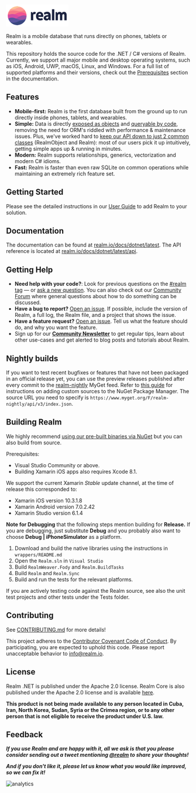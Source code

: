 ![Realm](https://github.com/realm/realm-dotnet/raw/master/logo.png)

Realm is a mobile database that runs directly on phones, tablets or wearables.

This repository holds the source code for the .NET / C# versions of Realm. Currently, we support all major mobile and desktop operating systems, such as iOS, Android, UWP, macOS, Linux, and Windows. For a full list of supported platforms and their versions, check out the [Prerequisites](https://realm.io/docs/dotnet/latest/#prerequisites) section in the documentation.

## Features

* **Mobile-first:** Realm is the first database built from the ground up to run directly inside phones, tablets, and wearables.
* **Simple:** Data is directly [exposed as objects](https://realm.io/docs/dotnet/latest/#models) and [queryable by code](https://realm.io/docs/dotnet/latest/#queries), removing the need for ORM's riddled with performance & maintenance issues. Plus, we've worked hard to [keep our API down to just 2 common classes](https://realm.io/docs/dotnet/latest/api/) (RealmObject and Realm): most of our users pick it up intuitively, getting simple apps up & running in minutes.
* **Modern:** Realm supports relationships, generics, vectorization and modern C# idioms.
* **Fast:** Realm is faster than even raw SQLite on common operations while maintaining an extremely rich feature set.

## Getting Started

Please see the detailed instructions in our [User Guide](https://realm.io/docs/dotnet/latest/#installation) to add Realm to your solution.

## Documentation

The documentation can be found at [realm.io/docs/dotnet/latest](https://realm.io/docs/dotnet/latest).
The API reference is located at [realm.io/docs/dotnet/latest/api](https://realm.io/docs/dotnet/latest/api).

## Getting Help

- **Need help with your code?**: Look for previous questions on the  [#realm tag](https://stackoverflow.com/questions/tagged/realm?sort=newest) — or [ask a new question](https://stackoverflow.com/questions/ask?tags=realm). You can also check out our [Community Forum](https://developer.mongodb.com/community/forums/tags/c/realm/9/realm-sdk) where general questions about how to do something can be discussed.
- **Have a bug to report?** [Open an issue](https://github.com/realm/realm-dotnet/issues/new). If possible, include the version of Realm, a full log, the Realm file, and a project that shows the issue.
- **Have a feature request?** [Open an issue](https://github.com/realm/realm-dotnet/issues/new). Tell us what the feature should do, and why you want the feature.
- Sign up for our [**Community Newsletter**](https://realm.io/realm-news-subscribe) to get regular tips, learn about other use-cases and get alerted to blog posts and tutorials about Realm.

## Nightly builds

If you want to test recent bugfixes or features that have not been packaged in an official release yet, you can use the preview releases published after every
commit to the [realm-nightly](https://www.myget.org/feed/Packages/realm-nightly) MyGet feed. Refer to [this guide](https://www.visualstudio.com/en-us/docs/package/nuget/consume)
for instructions on adding custom sources to the NuGet Package Manager. The source URL you need to specify is `https://www.myget.org/F/realm-nightly/api/v3/index.json`.

## Building Realm

We highly recommend [using our pre-built binaries via NuGet](https://realm.io/docs/dotnet/latest/#installation) but you can also build from source.

Prerequisites:

* Visual Studio Community or above.
* Building Xamarin iOS apps also requires Xcode 8.1.

We support the current Xamarin _Stable_ update channel, at the time of release this corresponded to:

* Xamarin iOS version 10.3.1.8
* Xamarin Android version 7.0.2.42
* Xamarin Studio version 6.1.4

**Note for Debugging** that the following steps mention building for **Release.** If you are debugging, just substitute **Debug** and you probably also want to choose **Debug | iPhoneSimulator** as a platform.

1. Download and build the native libraries using the instructions in `wrappers/README.md`
1. Open the `Realm.sln` in `Visual Studio`
1. Build `RealmWeaver.Fody` and `Realm.BuildTasks`
1. Build `Realm` and `Realm.Sync`
1. Build and run the tests for the relevant platforms.

If you are actively testing code against the Realm source, see also the unit test projects and other tests under the Tests folder.

## Contributing

See [CONTRIBUTING.md](CONTRIBUTING.md) for more details!

This project adheres to the [Contributor Covenant Code of Conduct](https://realm.io/conduct).
By participating, you are expected to uphold this code. Please report
unacceptable behavior to [info@realm.io](mailto:info@realm.io).

## License

Realm .NET is published under the Apache 2.0 license.
Realm Core is also published under the Apache 2.0 license and is available
[here](https://github.com/realm/realm-core).

**This product is not being made available to any person located in Cuba, Iran,
North Korea, Sudan, Syria or the Crimea region, or to any other person that is
not eligible to receive the product under U.S. law.**

## Feedback

**_If you use Realm and are happy with it, all we ask is that you please consider sending out a tweet mentioning [@realm](https://twitter.com/realm) to share your thoughts!_**

**_And if you don't like it, please let us know what you would like improved, so we can fix it!_**

![analytics](https://ga-beacon.appspot.com/UA-50247013-2/realm-dotnet/README?pixel)
